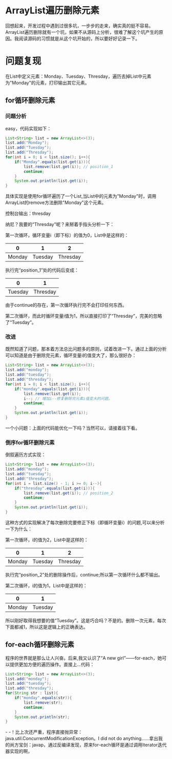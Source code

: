 # ArrayList遍历删除元素
回想起来，开发过程中遇到过很多坑，一步步的走来，确实真的挺不容易。ArrayList遍历删除就有一个坑，如果不从源码上分析，很难了解这个坑产生的原因。我阅读源码的习惯就是从这个坑开始的，所以要好好记录一下。

# 问题复现
在List中定义元素：Monday、Tuesday、Thresday，遍历去掉List中元素为"Monday"的元素，打印输出其它元素。
## for循环删除元素
### 问题分析
easy，代码实现如下：
```java
List<String> list = new ArrayList<>(3);
list.add("Monday");
list.add("Tuesday");
list.add("Thresday");
for(int i = 0; i < list.size(); i++){
    if("Monday".equals(list.get(i))){
        list.remove(list.get(i)); // position_1
        continue;
    }
    System.out.println(list.get(i));
}
```
具体实现是使用for循环遍历了一个List,当List中的元素为"Monday"时，调用ArrayList的remove方法删除"Monday"这个元素。

控制台输出：thresday

纳尼？我要的“Thresday”呢？来掰着手指头分析一下：

第一次循环，循环变量i（即下标）的值为0，List中是这样的：

| 0      | 1       | 2        |
| --     | --      | --       |
| Monday | Tuesday | Thresday |

执行完“position_1”处的代码后变成：

| 0       | 1        |
| --      | --       |
| Tuesday | Thresday |

由于continue的存在，第一次循环执行完不会打印任何东西。

第二次循环，而此时循环变量i值为1，所以直接打印了“Thresday”，完美的忽略了“Tuesday”。

### 改进
既然知道了问题，那本着方法总比问题多的原则，试着改进一下。通过上面的分析可以知道是由于删除完元素，循环变量i的值变大了，那么很好办：
```java
List<String> list = new ArrayList<>(3);
list.add("monday");
list.add("tuesday");
list.add("thresday");
for(int i = 0; i < list.size(); i++){
    if("monday".equals(list.get(i))){
        list.remove(list.get(i));
        i--; // 增加i--修复删除完元素i值变大的问题。
        continue;
    }
    System.out.println(list.get(i));
}
```

一个小问题：上面的代码能优化一下吗？当然可以，请接着往下看。

### 倒序for循环删除元素
倒叙遍历方式实现：
```java
List<String> list = new ArrayList<>(3);
list.add("monday");
list.add("tuesday");
list.add("thresday");
for(int i = list.size() - 1; i >= 0; i--){
    if("thresday".equals(list.get(i))){
        list.remove(list.get(i)); // position_2
        continue;
    }
    System.out.println(list.get(i));
}
```
这种方式的实现解决了每次删除完要修正下标（即循环变量i）的问题,可以来分析一下为什么：

第一次循环，i的值为2，List中是这样的：

| 0      | 1       | 2        |
| --     | --      | --       |
| Monday | Tuesday | Thresday |

执行完“position_2”处的删除操作后，continue;所以第一次循环什么都不输出。

第二次循环，i的值为1，List中是这样的：

| 0      | 1       |
| --     | --      |
| Monday | Tuesday |

所以刚好取得我想要的值“Tuesday”。这是巧合吗？不是的。删除一次元素，每次下面都减1，所以这是逻辑上的正确表达。

## for-each循环删除元素
程序的世界就是那么让人兴奋。后来,我又认识了“A new girl”——for-each，她可以提供更加方便的遍历操作。直接上...代码：
```java
List<String> list = new ArrayList<>(3);
list.add("monday");
list.add("tuesday");
list.add("thresday");
for(String str : list){
    if("monday".equals(str)){
        list.remove(str);
        continue;
    }
    System.out.println(str);
}
```
\- -！比上次还严重，程序直接抛异常：java.util.ConcurrentModificationException。I did not do anything......拿出我的尚方宝剑：javap，通过反编译发现，原来for-each循环是通过调用Iterator迭代器实现的啊，
